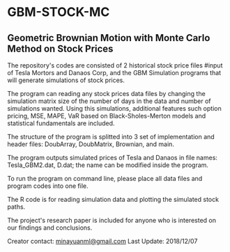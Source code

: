 # GBM-STOCK-MC
## Geometric Brownian Motion with Monte Carlo Method on Stock Prices

The repository's codes are consisted of 2 historical stock price files #input of Tesla Mortors and Danaos Corp, and the GBM Simulation programs that will generate simulations of stock prices.

The program can reading any stock prices data files by changing the simulation matrix size of the 
number of days in the data and number of simulations wanted. Using this simulations, additional
features such option pricing, MSE, MAPE, VaR based on Black-Sholes-Merton models and statistical fundamentals are included.

The structure of the program is splitted into 3 set of implementation and header files: DoubArray, DoubMatrix, Brownian, and main. 

The program outputs simulated prices of Tesla and Danaos in file names: Tesla_GBM2.dat, D.dat; the name can be modified inside the program. 

To run the program on command line, please place all data files and program codes into one file. 

The R code is for reading simulation data and plotting the simulated stock paths.

The project's research paper is included for anyone who is interested on our findings and conclusions.

Creator contact: minayuanml@gmail.com
Last Update: 2018/12/07

